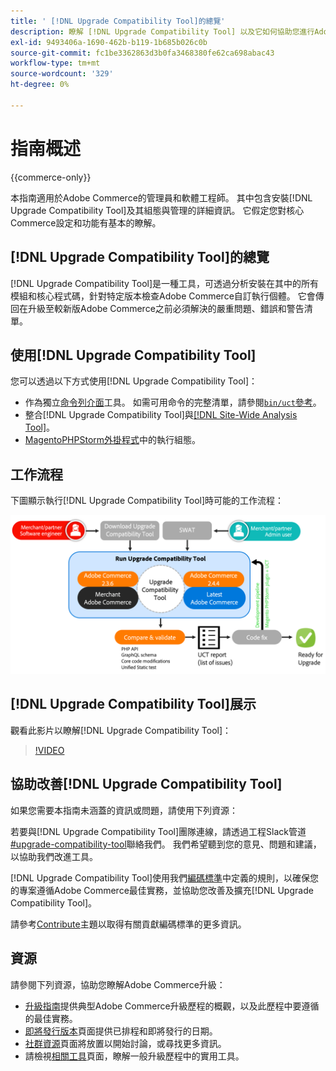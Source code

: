```yaml
---
title: ' [!DNL Upgrade Compatibility Tool]的總覽'
description: 瞭解 [!DNL Upgrade Compatibility Tool] 以及它如何協助您進行Adobe Commerce專案。
exl-id: 9493406a-1690-462b-b119-1b685b026c0b
source-git-commit: fc1be3362863d3b0fa3468380fe62ca698abac43
workflow-type: tm+mt
source-wordcount: '329'
ht-degree: 0%

---
```


# 指南概述

{{commerce-only}}

本指南適用於Adobe Commerce的管理員和軟體工程師。 其中包含安裝[!DNL Upgrade Compatibility Tool]及其組態與管理的詳細資訊。 它假定您對核心Commerce設定和功能有基本的瞭解。

## [!DNL Upgrade Compatibility Tool]的總覽

[!DNL Upgrade Compatibility Tool]是一種工具，可透過分析安裝在其中的所有模組和核心程式碼，針對特定版本檢查Adobe Commerce自訂執行個體。 它會傳回在升級至較新版Adobe Commerce之前必須解決的嚴重問題、錯誤和警告清單。

## 使用[!DNL Upgrade Compatibility Tool]

您可以透過以下方式使用[!DNL Upgrade Compatibility Tool]：

- 作為獨立[命令列介面](../upgrade-compatibility-tool/run.md)工具。 如需可用命令的完整清單，請參閱[`bin/uct`參考](../../tools/reference/uct.md)。
- 整合[!DNL Upgrade Compatibility Tool]與[[!DNL Site-Wide Analysis Tool]](../upgrade-compatibility-tool/integrate-analysis-tool.md)。
- [MagentoPHPStorm外掛程式](../upgrade-compatibility-tool/run-configuration-phpstorm-plugin.md)中的執行組態。

## 工作流程

下圖顯示執行[!DNL Upgrade Compatibility Tool]時可能的工作流程：

![[!DNL Upgrade Compatibility Tool]圖表](../../assets/upgrade-guide/uct-diagram-v5.png)

## [!DNL Upgrade Compatibility Tool]展示

觀看此影片以瞭解[!DNL Upgrade Compatibility Tool]：

>[!VIDEO](https://video.tv.adobe.com/v/341245?quality=12)

## 協助改善[!DNL Upgrade Compatibility Tool]

如果您需要本指南未涵蓋的資訊或問題，請使用下列資源：

若要與[!DNL Upgrade Compatibility Tool]團隊連線，請透過工程Slack管道[#upgrade-compatibility-tool](https://magentocommeng.slack.com/archives/C019Y143U9F)聯絡我們。 我們希望聽到您的意見、問題和建議，以協助我們改進工具。

[!DNL Upgrade Compatibility Tool]使用我們[編碼標準](https://developer.adobe.com/commerce/php/coding-standards/)中定義的規則，以確保您的專案遵循Adobe Commerce最佳實務，並協助您改善及擴充[!DNL Upgrade Compatibility Tool]。

請參考[Contribute](https://developer.adobe.com/commerce/php/coding-standards/contributing/)主題以取得有關貢獻編碼標準的更多資訊。

## 資源

請參閱下列資源，協助您瞭解Adobe Commerce升級：

- [升級指南](../overview.md)提供典型Adobe Commerce升級歷程的概觀，以及此歷程中要遵循的最佳實務。
- [即將發行版本](https://devdocs.magento.com/release/)頁面提供已排程和即將發行的日期。
- [社群資源](https://developer.adobe.com/commerce/contributor/community/)頁面將放置以開始討論，或尋找更多資訊。
- 請檢視[相關工具](../upgrade-compatibility-tool/related-tools.md)頁面，瞭解一般升級歷程中的實用工具。
